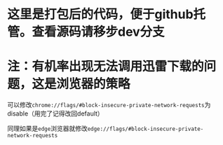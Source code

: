 # 这里是打包后的代码，便于github托管。查看源码请移步dev分支



# 注：有机率出现无法调用迅雷下载的问题，这是浏览器的策略

可以修改`chrome://flags/#block-insecure-private-network-requests`为disable（用完了记得改回default）

同理如果是`edge`浏览器就修改`edge://flags/#block-insecure-private-network-requests`

